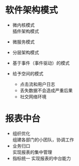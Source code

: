# 软件架构模式
 * 微内核模式  
   插件架构模式

 * 微服务模式  
   
 * 分层架构模式
 * 基于事件（事件驱动）的模式
 * 给予空间的模式
   * 点击流和用户日志
   * 丢失数据不会造成严重后果
   * 社交网络环境

# 报表中台
  * 组织优化   
    组建各部门的小团队，协调工作
  * 业务归口   
    实现报表的集中管理
  * 指标统一
    实现报表的中台能力